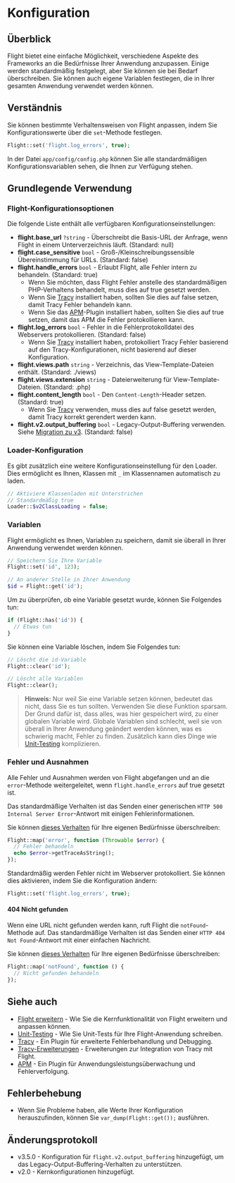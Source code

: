 # Konfiguration

## Überblick

Flight bietet eine einfache Möglichkeit, verschiedene Aspekte des Frameworks an die Bedürfnisse Ihrer Anwendung anzupassen. Einige werden standardmäßig festgelegt, aber Sie können sie bei Bedarf überschreiben. Sie können auch eigene Variablen festlegen, die in Ihrer gesamten Anwendung verwendet werden können.

## Verständnis

Sie können bestimmte Verhaltensweisen von Flight anpassen, indem Sie Konfigurationswerte über die `set`-Methode festlegen.

```php
Flight::set('flight.log_errors', true);
```

In der Datei `app/config/config.php` können Sie alle standardmäßigen Konfigurationsvariablen sehen, die Ihnen zur Verfügung stehen.

## Grundlegende Verwendung

### Flight-Konfigurationsoptionen

Die folgende Liste enthält alle verfügbaren Konfigurationseinstellungen:

- **flight.base_url** `?string` - Überschreibt die Basis-URL der Anfrage, wenn Flight in einem Unterverzeichnis läuft. (Standard: null)
- **flight.case_sensitive** `bool` - Groß-/Kleinschreibungssensible Übereinstimmung für URLs. (Standard: false)
- **flight.handle_errors** `bool` - Erlaubt Flight, alle Fehler intern zu behandeln. (Standard: true)
  - Wenn Sie möchten, dass Flight Fehler anstelle des standardmäßigen PHP-Verhaltens behandelt, muss dies auf true gesetzt werden.
  - Wenn Sie [Tracy](/awesome-plugins/tracy) installiert haben, sollten Sie dies auf false setzen, damit Tracy Fehler behandeln kann.
  - Wenn Sie das [APM](/awesome-plugins/apm)-Plugin installiert haben, sollten Sie dies auf true setzen, damit das APM die Fehler protokollieren kann.
- **flight.log_errors** `bool` - Fehler in die Fehlerprotokolldatei des Webservers protokollieren. (Standard: false)
  - Wenn Sie [Tracy](/awesome-plugins/tracy) installiert haben, protokolliert Tracy Fehler basierend auf den Tracy-Konfigurationen, nicht basierend auf dieser Konfiguration.
- **flight.views.path** `string` - Verzeichnis, das View-Template-Dateien enthält. (Standard: ./views)
- **flight.views.extension** `string` - Dateierweiterung für View-Template-Dateien. (Standard: .php)
- **flight.content_length** `bool` - Den `Content-Length`-Header setzen. (Standard: true)
  - Wenn Sie [Tracy](/awesome-plugins/tracy) verwenden, muss dies auf false gesetzt werden, damit Tracy korrekt gerendert werden kann.
- **flight.v2.output_buffering** `bool` - Legacy-Output-Buffering verwenden. Siehe [Migration zu v3](migrating-to-v3). (Standard: false)

### Loader-Konfiguration

Es gibt zusätzlich eine weitere Konfigurationseinstellung für den Loader. Dies ermöglicht es Ihnen, Klassen mit `_` im Klassennamen automatisch zu laden.

```php
// Aktiviere Klassenladen mit Unterstrichen
// Standardmäßig true
Loader::$v2ClassLoading = false;
```

### Variablen

Flight ermöglicht es Ihnen, Variablen zu speichern, damit sie überall in Ihrer Anwendung verwendet werden können.

```php
// Speichern Sie Ihre Variable
Flight::set('id', 123);

// An anderer Stelle in Ihrer Anwendung
$id = Flight::get('id');
```
Um zu überprüfen, ob eine Variable gesetzt wurde, können Sie Folgendes tun:

```php
if (Flight::has('id')) {
  // Etwas tun
}
```

Sie können eine Variable löschen, indem Sie Folgendes tun:

```php
// Löscht die id-Variable
Flight::clear('id');

// Löscht alle Variablen
Flight::clear();
```

> **Hinweis:** Nur weil Sie eine Variable setzen können, bedeutet das nicht, dass Sie es tun sollten. Verwenden Sie diese Funktion sparsam. Der Grund dafür ist, dass alles, was hier gespeichert wird, zu einer globalen Variable wird. Globale Variablen sind schlecht, weil sie von überall in Ihrer Anwendung geändert werden können, was es schwierig macht, Fehler zu finden. Zusätzlich kann dies Dinge wie [Unit-Testing](/guides/unit-testing) komplizieren.

### Fehler und Ausnahmen

Alle Fehler und Ausnahmen werden von Flight abgefangen und an die `error`-Methode weitergeleitet, wenn `flight.handle_errors` auf true gesetzt ist.

Das standardmäßige Verhalten ist das Senden einer generischen `HTTP 500 Internal Server Error`-Antwort mit einigen Fehlerinformationen.

Sie können [dieses Verhalten](/learn/extending) für Ihre eigenen Bedürfnisse überschreiben:

```php
Flight::map('error', function (Throwable $error) {
  // Fehler behandeln
  echo $error->getTraceAsString();
});
```

Standardmäßig werden Fehler nicht im Webserver protokolliert. Sie können dies aktivieren, indem Sie die Konfiguration ändern:

```php
Flight::set('flight.log_errors', true);
```

#### 404 Nicht gefunden

Wenn eine URL nicht gefunden werden kann, ruft Flight die `notFound`-Methode auf. Das standardmäßige Verhalten ist das Senden einer `HTTP 404 Not Found`-Antwort mit einer einfachen Nachricht.

Sie können [dieses Verhalten](/learn/extending) für Ihre eigenen Bedürfnisse überschreiben:

```php
Flight::map('notFound', function () {
  // Nicht gefunden behandeln
});
```

## Siehe auch
- [Flight erweitern](/learn/extending) - Wie Sie die Kernfunktionalität von Flight erweitern und anpassen können.
- [Unit-Testing](/guides/unit-testing) - Wie Sie Unit-Tests für Ihre Flight-Anwendung schreiben.
- [Tracy](/awesome-plugins/tracy) - Ein Plugin für erweiterte Fehlerbehandlung und Debugging.
- [Tracy-Erweiterungen](/awesome-plugins/tracy_extensions) - Erweiterungen zur Integration von Tracy mit Flight.
- [APM](/awesome-plugins/apm) - Ein Plugin für Anwendungsleistungsüberwachung und Fehlerverfolgung.

## Fehlerbehebung
- Wenn Sie Probleme haben, alle Werte Ihrer Konfiguration herauszufinden, können Sie `var_dump(Flight::get());` ausführen.

## Änderungsprotokoll
- v3.5.0 - Konfiguration für `flight.v2.output_buffering` hinzugefügt, um das Legacy-Output-Buffering-Verhalten zu unterstützen.
- v2.0 - Kernkonfigurationen hinzugefügt.